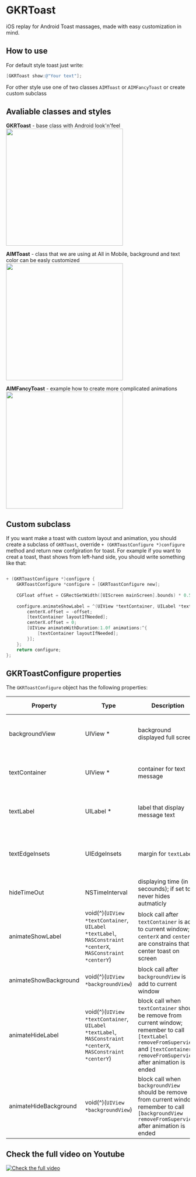 # GKRToast
iOS replay for Android Toast massages, made with easy customization in mind.

## How to use 

For default style toast just write:

```objective-c
[GKRToast show:@"Your text"];
```

For other style use one of two classes `AIMToast` or `AIMFancyToast` or create custom subclass

## Avaliable classes and styles

**GKRToast** - base class with Android look'n'feel
<br>
<img src="https://github.com/AllinMobile/GKRToast/raw/master/Assets/GKRToast.gif" width="320">

**AIMToast** - class that we are using at All in Mobile, background and text color can be easly customized 
<br>
<img src="https://raw.githubusercontent.com/AllinMobile/GKRToast/master/Assets/AIMToast.gif" width="320">

**AIMFancyToast** - example how to create more complicated animations
<br>
<img src="https://raw.githubusercontent.com/AllinMobile/GKRToast/master/Assets/AIMFancyToast.gif" width="320">

## Custom subclass
If you want make a toast with custom layout and animation, you should create a subclass of `GKRToast`, override `+ (GKRToastConfigure *)configure` method and return new confgiration for toast. For example if you want to creat a toast, thast shows from left-hand side, you should write something like that:

```objective-c

+ (GKRToastConfigure *)configure {
    GKRToastConfigure *configure = [GKRToastConfigure new];
    
    CGFloat offset = CGRectGetWidth([UIScreen mainScreen].bounds) * 0.5f + 100;
    
    configure.animateShowLabel = ^(UIView *textContainer, UILabel *textLabel, MASConstraint *centerX, MASConstraint *centerY) {
        centerX.offset = -offset;
        [textContainer layoutIfNeeded];
        centerX.offset = 0;
        [UIView animateWithDuration:1.0f animations:^{
            [textContainer layoutIfNeeded];
        }];
    };
    return configure;
};

```

## GKRToastConfigure properties 
The `GKRToastConfigure` object has the following properties:

Property | Type | Description | Default value
-------- | ---- | ----------- | --------------
backgroundView | UIView * | background displayed full screen | back color with 30% alpha
textContainer | UIView * | container for text message | back color with 80% alpha
textLabel | UILabel * | label that display message text | whte text color, number of line set to 0
textEdgeInsets | UIEdgeInsets | margin for `textLabel` | left, right, top and bottom set to 10 pt
hideTimeOut | NSTimeInterval |displaying time (in secounds); if set to 0, never hides autmaticly | 5s
animateShowLabel | void(^)(`UIView *textContainer`, `UILabel *textLabel`, `MASConstraint *centerX`, `MASConstraint *centerY`) | block call after `textContainer` is add to current window; `centerX` and `centerY` are constrains that center toast on screen | alpha transition from 0 to 1 in 0.5 s
animateShowBackground | void(^)(`UIView *backgroundView`) | block call after `backgroundView` is add to current window | alpha transition from 0 to 1 in 0.5 s
animateHideLabel | void(^)(`UIView *textContainer`, `UILabel *textLabel`, `MASConstraint *centerX`, `MASConstraint *centerY`) | block call when `textContainer` should be remove from current window; remember to call `[textLabel removeFromSuperview]` and `[textContainer removeFromSuperview]` after animation is ended | alpha transition from 1 to 0 in 0.5 s
animateHideBackground | void(^)(`UIView *backgroundView`) | block call when `backgroundView` should be remove from current window; remember to call `[backgroundView removeFromSuperview]` after animation is ended | alpha transition from 1 to 0 in 0.5 s

## Check the full video on Youtube

[![Check the full video](http://img.youtube.com/vi/QUvb8lZWkhg/0.jpg)](https://www.youtube.com/watch?v=QUvb8lZWkhg)
